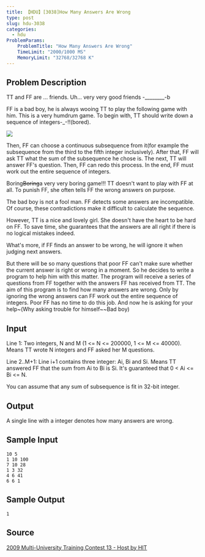 ```yaml
---
title: 【HDU】[3038]How Many Answers Are Wrong
type: post
slug: hdu-3038
categories:
  - hdu
ProblemParams:
    ProblemTitle: "How Many Answers Are Wrong"
    TimeLimit: "2000/1000 MS"
    MemoryLimit: "32768/32768 K"
---
```


## Problem Description

TT and FF are ... friends. Uh... very very good friends -\_\_\_\_\_\_\_\_-b  
  
FF is a bad boy, he is always wooing TT to play the following game with him. This is a very humdrum game. To begin with, TT should write down a sequence of integers-\_-!!(bored).  

![](https://acm.hdu.edu.cn/../../../data/images/exe3038-1.JPG)

  
Then, FF can choose a continuous subsequence from it(for example the subsequence from the third to the fifth integer inclusively). After that, FF will ask TT what the sum of the subsequence he chose is. The next, TT will answer FF's question. Then, FF can redo this process. In the end, FF must work out the entire sequence of integers.  
  
Boring~~Boring~~a very very boring game!!! TT doesn't want to play with FF at all. To punish FF, she often tells FF the wrong answers on purpose.  
  
The bad boy is not a fool man. FF detects some answers are incompatible. Of course, these contradictions make it difficult to calculate the sequence.  
  
However, TT is a nice and lovely girl. She doesn't have the heart to be hard on FF. To save time, she guarantees that the answers are all right if there is no logical mistakes indeed.  
  
What's more, if FF finds an answer to be wrong, he will ignore it when judging next answers.  
  
But there will be so many questions that poor FF can't make sure whether the current answer is right or wrong in a moment. So he decides to write a program to help him with this matter. The program will receive a series of questions from FF together with the answers FF has received from TT. The aim of this program is to find how many answers are wrong. Only by ignoring the wrong answers can FF work out the entire sequence of integers. Poor FF has no time to do this job. And now he is asking for your help~(Why asking trouble for himself~~Bad boy)

## Input

Line 1: Two integers, N and M (1 <= N <= 200000, 1 <= M <= 40000). Means TT wrote N integers and FF asked her M questions.  
  
Line 2..M+1: Line i+1 contains three integer: Ai, Bi and Si. Means TT answered FF that the sum from Ai to Bi is Si. It's guaranteed that 0 < Ai <= Bi <= N.  
  
You can assume that any sum of subsequence is fit in 32-bit integer.

## Output

A single line with a integer denotes how many answers are wrong.

## Sample Input

```
10 5
1 10 100
7 10 28
1 3 32
4 6 41
6 6 1

```

## Sample Output

```
1

```

## Source

[2009 Multi-University Training Contest 13 - Host by HIT](https://acm.hdu.edu.cn//search.php?field=problem&key=2009+Multi-University+Training+Contest+13+-+Host+by+HIT&source=1&searchmode=source)
